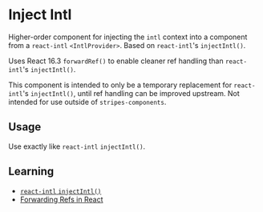 # Inject Intl
Higher-order component for injecting the `intl` context into a component from a   `react-intl` `<IntlProvider>`. Based on `react-intl`'s `injectIntl()`.

Uses React 16.3 `forwardRef()` to enable cleaner ref handling than `react-intl`'s `injectIntl()`.

This component is intended to only be a temporary replacement for `react-intl`'s `injectIntl()`, until ref handling can be improved upstream. Not intended for use outside of `stripes-components`.

## Usage
Use exactly like `react-intl` `injectIntl()`.

## Learning
- [`react-intl` `injectIntl()`](https://github.com/yahoo/react-intl/blob/master/src/inject.js)
- [Forwarding Refs in React](https://reactjs.org/docs/forwarding-refs.html)
